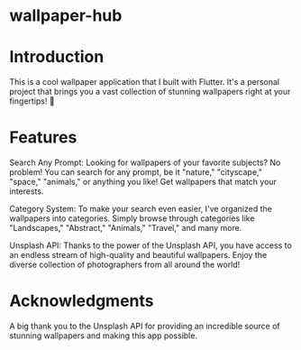 # wallpaper-hub
# Introduction
This is a cool wallpaper application that I built with Flutter. It's a personal project that brings you a vast collection of stunning wallpapers right at your fingertips! 🌄

# Features
Search Any Prompt: Looking for wallpapers of your favorite subjects? No problem! You can search for any prompt, be it "nature," "cityscape," "space," "animals," or anything you like! Get wallpapers that match your interests.

Category System: To make your search even easier, I've organized the wallpapers into categories. Simply browse through categories like "Landscapes," "Abstract," "Animals," "Travel," and many more.

Unsplash API: Thanks to the power of the Unsplash API, you have access to an endless stream of high-quality and beautiful wallpapers. Enjoy the diverse collection of photographers from all around the world!

# Acknowledgments
A big thank you to the Unsplash API for providing an incredible source of stunning wallpapers and making this app possible.
